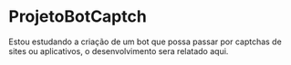 # ProjetoBotCaptch
Estou estudando a criação de um bot que possa passar por captchas de sites ou aplicativos, o desenvolvimento sera relatado aqui.
